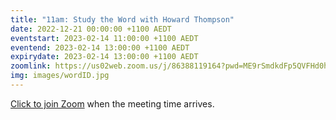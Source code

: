 ```yaml
---
title: "11am: Study the Word with Howard Thompson"
date: 2022-12-21 00:00:00 +1100 AEDT
eventstart: 2023-02-14 11:00:00 +1100 AEDT
eventend: 2023-02-14 13:00:00 +1100 AEDT
expirydate: 2023-02-14 13:00:00 +1100 AEDT
zoomlink: https://us02web.zoom.us/j/86388119164?pwd=ME9rSmdkdFp5QVFHd0hIbDZmNXhRQT09
img: images/wordID.jpg
---
```


[Click to join Zoom](https://us02web.zoom.us/j/86388119164?pwd=ME9rSmdkdFp5QVFHd0hIbDZmNXhRQT09) when the meeting time arrives.
